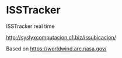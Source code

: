 # ISSTracker
ISSTracker real time

http://syslyxcomputacion.c1.biz/issubicacion/

Based on https://worldwind.arc.nasa.gov/
